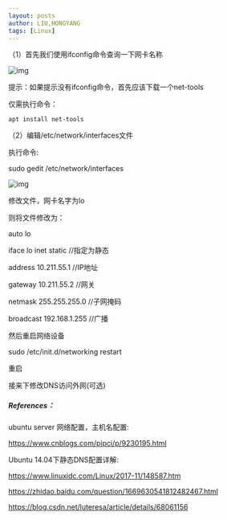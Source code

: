 ```yaml
---
layout: posts
author: LIU,HONGYANG
tags: [Linux]
---
```






（1）首先我们使用ifconfig命令查询一下网卡名称

 ![img](https://img2018.cnblogs.com/blog/1067977/201908/1067977-20190817213304563-1653720570.png)



提示：如果提示没有ifconfig命令，首先应该下载一个net-tools

仅需执行命令：

```
apt install net-tools
```





（2）编辑/etc/network/interfaces文件

执行命令:



sudo gedit /etc/network/interfaces

  

 ![img](https://tva1.sinaimg.cn/large/007S8ZIlgy1gfm1h0cm02j31800s6764.jpg)

 



修改文件，网卡名字为lo



则将文件修改为：

auto lo

iface lo inet static       //指定为静态

address  10.211.55.1     //IP地址

gateway 10.211.55.2     //网关

netmask 255.255.255.0  //子网掩码

broadcast 192.168.1.255  //广播

 

然后重启网络设备

 

sudo /etc/init.d/networking restart

重启

 

接来下修改DNS访问外网(可选)

 

##### References：



ubuntu server 网络配置，主机名配置:

https://www.cnblogs.com/pipci/p/9230195.html



Ubuntu 14.04下静态DNS配置详解:

https://www.linuxidc.com/Linux/2017-11/148587.htm

https://zhidao.baidu.com/question/1669630541812482467.html

https://blog.csdn.net/luteresa/article/details/68061156

 